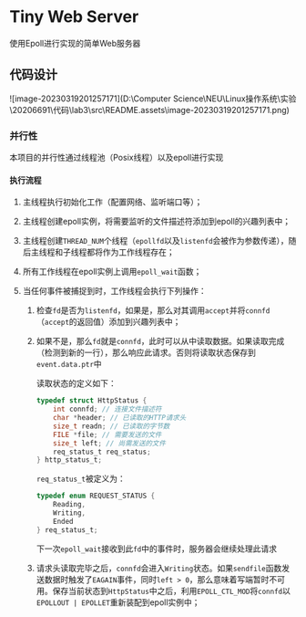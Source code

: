 # Tiny Web Server

使用Epoll进行实现的简单Web服务器

## 代码设计

![image-20230319201257171](D:\Computer Science\NEU\Linux操作系统\实验\20206691\代码\lab3\src\README.assets\image-20230319201257171.png)

### 并行性

本项目的并行性通过线程池（Posix线程）以及epoll进行实现

#### 执行流程

1. 主线程执行初始化工作（配置网络、监听端口等）；

2. 主线程创建epoll实例，将需要监听的文件描述符添加到epoll的兴趣列表中；

3. 主线程创建`THREAD_NUM`个线程（`epollfd`以及`listenfd`会被作为参数传递），随后主线程和子线程都将作为工作线程存在；

4. 所有工作线程在epoll实例上调用`epoll_wait`函数；

5. 当任何事件被捕捉到时，工作线程会执行下列操作：

   1. 检查`fd`是否为`listenfd`，如果是，那么对其调用`accept`并将`connfd`（`accept`的返回值）添加到兴趣列表中；

   2. 如果不是，那么`fd`就是`connfd`，此时可以从中读取数据。如果读取完成（检测到新的一行），那么响应此请求。否则将读取状态保存到`event.data.ptr`中

      读取状态的定义如下：

      ~~~c
      typedef struct HttpStatus {
          int connfd; // 连接文件描述符
          char *header; // 已读取的HTTP请求头
          size_t readn; // 已读取的字节数
          FILE *file; // 需要发送的文件
          size_t left; // 尚需发送的文件
          req_status_t req_status;
      } http_status_t;
      ~~~

      `req_status_t`被定义为：

      ~~~c
      typedef enum REQUEST_STATUS {
          Reading,
          Writing,
          Ended
      } req_status_t;
      ~~~

      下一次`epoll_wait`接收到此`fd`中的事件时，服务器会继续处理此请求

   3. 请求头读取完毕之后，`connfd`会进入`Writing`状态。如果`sendfile`函数发送数据时触发了`EAGAIN`事件，同时`left > 0`，那么意味着写端暂时不可用。保存当前状态到`HttpStatus`中之后，利用`EPOLL_CTL_MOD`将`connfd`以`EPOLLOUT | EPOLLET`重新装配到epoll实例中；